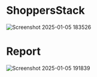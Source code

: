 # ShoppersStack

![Screenshot 2025-01-05 183526](https://github.com/user-attachments/assets/13f0646b-4db6-4a66-9ff9-b0f16b20de9d)


# Report
![Screenshot 2025-01-05 191839](https://github.com/user-attachments/assets/6a169946-3918-4e8e-8c39-76b5fa85e2ed)
